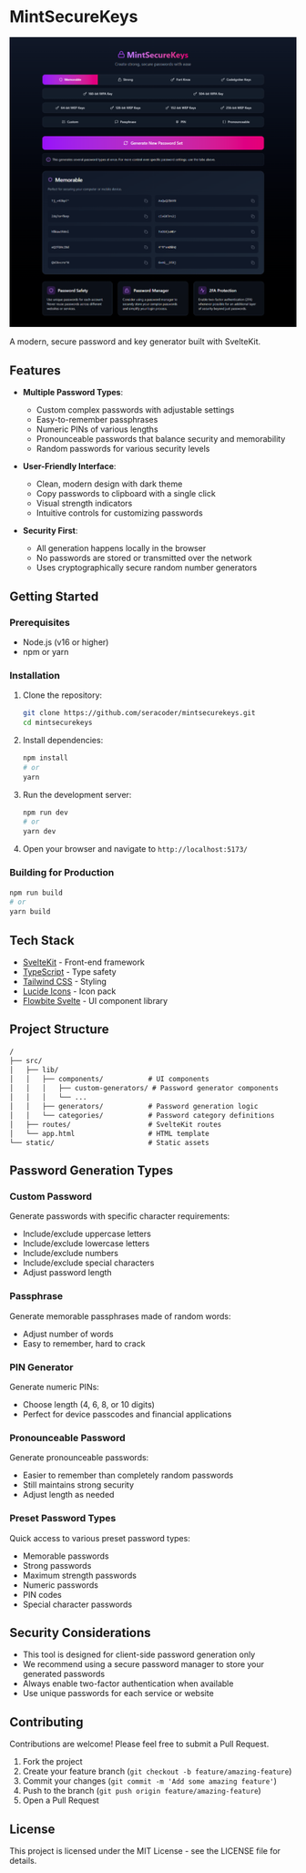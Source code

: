 # MintSecureKeys

![MintSecureKeys Logo](static/screenshot.png)

A modern, secure password and key generator built with SvelteKit.

## Features

- **Multiple Password Types**:
    - Custom complex passwords with adjustable settings
    - Easy-to-remember passphrases
    - Numeric PINs of various lengths
    - Pronounceable passwords that balance security and memorability
    - Random passwords for various security levels

- **User-Friendly Interface**:
    - Clean, modern design with dark theme
    - Copy passwords to clipboard with a single click
    - Visual strength indicators
    - Intuitive controls for customizing passwords

- **Security First**:
    - All generation happens locally in the browser
    - No passwords are stored or transmitted over the network
    - Uses cryptographically secure random number generators

## Getting Started

### Prerequisites

- Node.js (v16 or higher)
- npm or yarn

### Installation

1. Clone the repository:
   ```bash
   git clone https://github.com/seracoder/mintsecurekeys.git
   cd mintsecurekeys
   ```

2. Install dependencies:
   ```bash
   npm install
   # or
   yarn
   ```

3. Run the development server:
   ```bash
   npm run dev
   # or
   yarn dev
   ```

4. Open your browser and navigate to `http://localhost:5173/`

### Building for Production

```bash
npm run build
# or
yarn build
```

## Tech Stack

- [SvelteKit](https://kit.svelte.dev/) - Front-end framework
- [TypeScript](https://www.typescriptlang.org/) - Type safety
- [Tailwind CSS](https://tailwindcss.com/) - Styling
- [Lucide Icons](https://lucide.dev/) - Icon pack
- [Flowbite Svelte](https://flowbite-svelte.com/) - UI component library

## Project Structure

```
/
├── src/
│   ├── lib/
│   │   ├── components/           # UI components
│   │   │   ├── custom-generators/ # Password generator components
│   │   │   └── ...
│   │   ├── generators/           # Password generation logic
│   │   └── categories/           # Password category definitions
│   ├── routes/                   # SvelteKit routes
│   └── app.html                  # HTML template
└── static/                       # Static assets
```

## Password Generation Types

### Custom Password

Generate passwords with specific character requirements:
- Include/exclude uppercase letters
- Include/exclude lowercase letters
- Include/exclude numbers
- Include/exclude special characters
- Adjust password length

### Passphrase

Generate memorable passphrases made of random words:
- Adjust number of words
- Easy to remember, hard to crack

### PIN Generator

Generate numeric PINs:
- Choose length (4, 6, 8, or 10 digits)
- Perfect for device passcodes and financial applications

### Pronounceable Password

Generate pronounceable passwords:
- Easier to remember than completely random passwords
- Still maintains strong security
- Adjust length as needed

### Preset Password Types

Quick access to various preset password types:
- Memorable passwords
- Strong passwords
- Maximum strength passwords
- Numeric passwords
- PIN codes
- Special character passwords

## Security Considerations

- This tool is designed for client-side password generation only
- We recommend using a secure password manager to store your generated passwords
- Always enable two-factor authentication when available
- Use unique passwords for each service or website

## Contributing

Contributions are welcome! Please feel free to submit a Pull Request.

1. Fork the project
2. Create your feature branch (`git checkout -b feature/amazing-feature`)
3. Commit your changes (`git commit -m 'Add some amazing feature'`)
4. Push to the branch (`git push origin feature/amazing-feature`)
5. Open a Pull Request

## License

This project is licensed under the MIT License - see the LICENSE file for details.

